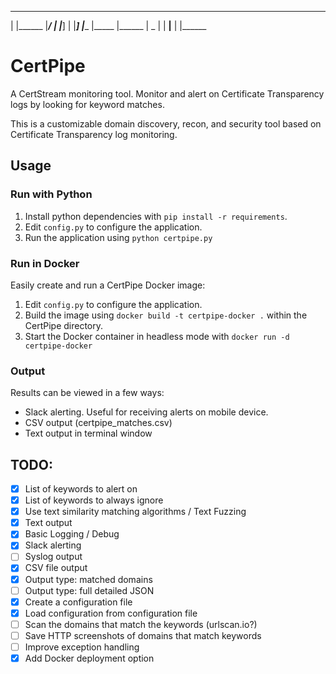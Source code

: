 
  _____  _______  ______ _______  _____  _____  _____   ______
 |       |______ |_____/    |    |_____]   |   |_____] |______
 |_____  |______ |    \_    |    |       __|__ |       |______


# CertPipe
A CertStream monitoring tool. Monitor and alert on Certificate Transparency logs by looking for keyword matches. 

This is a customizable domain discovery, recon, and security tool based on Certificate Transparency log monitoring.

## Usage

### Run with Python

1. Install python dependencies with `pip install -r requirements`.
2. Edit `config.py` to configure the application.
3. Run the application using `python certpipe.py`

### Run in Docker

Easily create and run a CertPipe Docker image:

1. Edit `config.py` to configure the application.
2. Build the image using `docker build -t certpipe-docker .` within the CertPipe directory.
3. Start the Docker container in headless mode with `docker run -d certpipe-docker`

### Output

Results can be viewed in a few ways:

- Slack alerting. Useful for receiving alerts on mobile device.
- CSV output (certpipe_matches.csv)
- Text output in terminal window

## TODO:

- [x] List of keywords to alert on
- [x] List of keywords to always ignore
- [x] Use text similarity matching algorithms / Text Fuzzing
- [x] Text output
- [x] Basic Logging / Debug
- [x] Slack alerting
- [ ] Syslog output
- [x] CSV file output
- [x] Output type: matched domains
- [ ] Output type: full detailed JSON
- [x] Create a configuration file
- [x] Load configuration from configuration file
- [ ] Scan the domains that match the keywords (urlscan.io?)
- [ ] Save HTTP screenshots of domains that match keywords
- [ ] Improve exception handling
- [x] Add Docker deployment option
